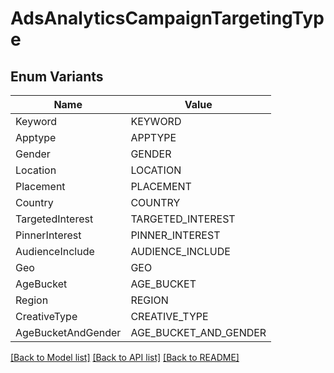 # AdsAnalyticsCampaignTargetingType

## Enum Variants

| Name | Value |
|---- | -----|
| Keyword | KEYWORD |
| Apptype | APPTYPE |
| Gender | GENDER |
| Location | LOCATION |
| Placement | PLACEMENT |
| Country | COUNTRY |
| TargetedInterest | TARGETED_INTEREST |
| PinnerInterest | PINNER_INTEREST |
| AudienceInclude | AUDIENCE_INCLUDE |
| Geo | GEO |
| AgeBucket | AGE_BUCKET |
| Region | REGION |
| CreativeType | CREATIVE_TYPE |
| AgeBucketAndGender | AGE_BUCKET_AND_GENDER |


[[Back to Model list]](../README.md#documentation-for-models) [[Back to API list]](../README.md#documentation-for-api-endpoints) [[Back to README]](../README.md)


